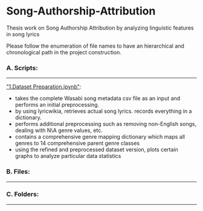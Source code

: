 # Song-Authorship-Attribution
Thesis work on Song Authorship Attribution by analyzing linguistic features in song lyrics

Please follow the enumeration of file names to have an hierarchical and chronological path in the project construction. 

### A. Scripts:
-------


["1.Dataset Preparation.ipynb"](../master/1.Dataset&#32;Preparation.ipynb): 
- takes the complete Wasabi song metadata csv file as an input and performs an initial preprocessing.
- by using lyricwikia, retrieves actual song lyrics. records everything in a dictionary.
- performs additional preprocessing such as removing non-English songs, dealing with N\A genre values, etc.
- contains a comprehensive genre mapping dictionary which maps all genres to 14 comprehensive parent genre classes
- using the refined and preprocessed dataset version, plots certain graphs to analyze particular data statistics

### B. Files:
-------

### C. Folders:
-------
